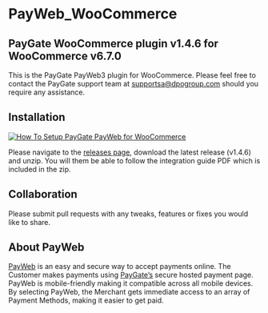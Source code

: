 # PayWeb_WooCommerce
## PayGate WooCommerce plugin v1.4.6 for WooCommerce v6.7.0

This is the PayGate PayWeb3 plugin for WooCommerce. Please feel free to contact the PayGate support team at supportsa@dpogroup.com should you require any assistance.

## Installation
[![How To Setup PayGate PayWeb for WooCommerce](https://appinlet.com/wp-content/uploads/2021/01/How-To-Setup-PayGate-PayWeb-for-WooCommerce.jpg)](https://www.youtube.com/watch?v=MMcEG7FmoEM "How To Setup PayGate PayWeb for WooCommerce")

Please navigate to the [releases page](https://github.com/PayGate/PayWeb_WooCommerce/releases), download the latest release (v1.4.6) and unzip. You will them be able to follow the integration guide PDF which is included in the zip.

## Collaboration

Please submit pull requests with any tweaks, features or fixes you would like to share.

## About PayWeb

[PayWeb](https://www.paygate.co.za/paygate-products/payweb/) is an easy and secure way to accept payments online. The Customer makes payments using [PayGate’s](https://www.paygate.co.za/) secure hosted payment page. PayWeb is mobile-friendly making it compatible across all mobile devices. By selecting PayWeb, the Merchant gets immediate access to an array of Payment Methods, making it easier to get paid.
